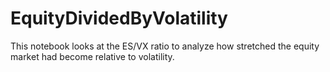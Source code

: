# EquityDividedByVolatility
This notebook looks at the ES/VX ratio to analyze how stretched the equity market had become relative to volatility.
